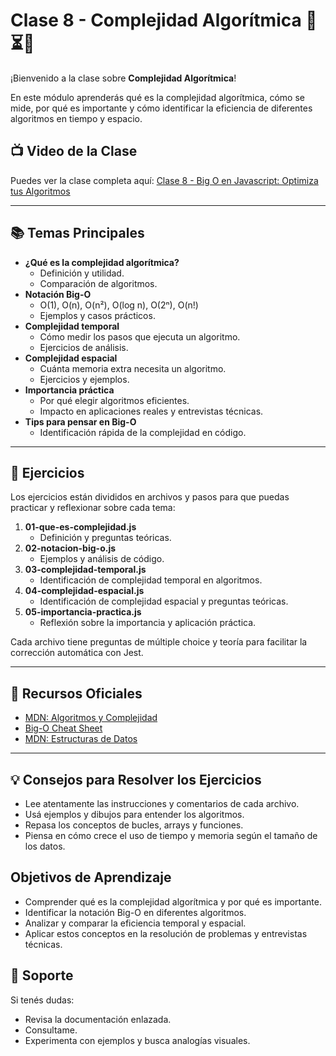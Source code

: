 # Clase 8 - Complejidad Algorítmica 🧠⏳💾

¡Bienvenido a la clase sobre **Complejidad Algorítmica**!

En este módulo aprenderás qué es la complejidad algorítmica, cómo se mide, por qué es importante y cómo identificar la eficiencia de diferentes algoritmos en tiempo y espacio.

## 📺 Video de la Clase

Puedes ver la clase completa aquí: [Clase 8 - Big O en Javascript: Optimiza tus Algoritmos](https://youtu.be/yFuMVfI5-4w?si=KXoPOU2Ap_BxB6iS)

---

## 📚 Temas Principales

- **¿Qué es la complejidad algorítmica?**
  - Definición y utilidad.
  - Comparación de algoritmos.
- **Notación Big-O**
  - O(1), O(n), O(n²), O(log n), O(2ⁿ), O(n!)
  - Ejemplos y casos prácticos.
- **Complejidad temporal**
  - Cómo medir los pasos que ejecuta un algoritmo.
  - Ejercicios de análisis.
- **Complejidad espacial**
  - Cuánta memoria extra necesita un algoritmo.
  - Ejercicios y ejemplos.
- **Importancia práctica**
  - Por qué elegir algoritmos eficientes.
  - Impacto en aplicaciones reales y entrevistas técnicas.
- **Tips para pensar en Big-O**
  - Identificación rápida de la complejidad en código.

---

## 🧪 Ejercicios

Los ejercicios están divididos en archivos y pasos para que puedas practicar y reflexionar sobre cada tema:

1. **01-que-es-complejidad.js**
   - Definición y preguntas teóricas.
2. **02-notacion-big-o.js**
   - Ejemplos y análisis de código.
3. **03-complejidad-temporal.js**
   - Identificación de complejidad temporal en algoritmos.
4. **04-complejidad-espacial.js**
   - Identificación de complejidad espacial y preguntas teóricas.
5. **05-importancia-practica.js**
   - Reflexión sobre la importancia y aplicación práctica.

Cada archivo tiene preguntas de múltiple choice y teoría para facilitar la corrección automática con Jest.

---

## 📖 Recursos Oficiales

- [MDN: Algoritmos y Complejidad](https://developer.mozilla.org/es/docs/Glossary/Algorithm)
- [Big-O Cheat Sheet](https://www.bigocheatsheet.com/)
- [MDN: Estructuras de Datos](https://developer.mozilla.org/es/docs/Web/JavaScript/Data_structures)

---

## 💡 Consejos para Resolver los Ejercicios

- Lee atentamente las instrucciones y comentarios de cada archivo.
- Usá ejemplos y dibujos para entender los algoritmos.
- Repasa los conceptos de bucles, arrays y funciones.
- Piensa en cómo crece el uso de tiempo y memoria según el tamaño de los datos.

## Objetivos de Aprendizaje

- Comprender qué es la complejidad algorítmica y por qué es importante.
- Identificar la notación Big-O en diferentes algoritmos.
- Analizar y comparar la eficiencia temporal y espacial.
- Aplicar estos conceptos en la resolución de problemas y entrevistas técnicas.

## 🤝 Soporte

Si tenés dudas:

- Revisa la documentación enlazada.
- Consultame.
- Experimenta con ejemplos y busca analogías visuales.
